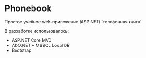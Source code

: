 # Phonebook
Простое учебное web-приложение (ASP.NET) 'телефонная книга'

В разработке использовалось:
- ASP.NET Core MVC 
- ADO.NET + MSSQL Local DB
- Bootstrap
